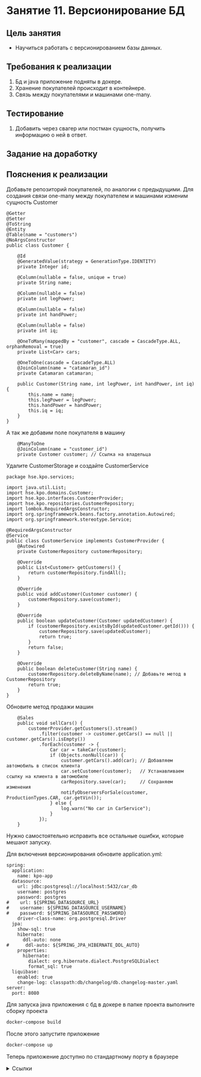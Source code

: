 # Занятие 11. Версионирование БД

## Цель занятия
- Научиться работать с версионированием базы данных.
## Требования к реализации
1. Бд и java приложение подняты в докере.
2. Хранение покупателей происходит в контейнере.
3. Связь между покупателями и машинами one-many.
## Тестирование
1. Добавить через свагер или постман сущность, получить информацию о ней в ответ.
## Задание на доработку
## Пояснения к реализации
Добавьте репозиторий покупателей, по аналогии с предыдущими.
Для создания связи one-many между покупателем и машинами изменим сущность Customer
```
@Getter
@Setter
@ToString
@Entity
@Table(name = "customers")
@NoArgsConstructor
public class Customer {

    @Id
    @GeneratedValue(strategy = GenerationType.IDENTITY)
    private Integer id;

    @Column(nullable = false, unique = true)
    private String name;

    @Column(nullable = false)
    private int legPower;

    @Column(nullable = false)
    private int handPower;

    @Column(nullable = false)
    private int iq;

    @OneToMany(mappedBy = "customer", cascade = CascadeType.ALL, orphanRemoval = true)
    private List<Car> cars;

    @OneToOne(cascade = CascadeType.ALL)
    @JoinColumn(name = "catamaran_id")
    private Catamaran catamaran;

    public Customer(String name, int legPower, int handPower, int iq) {
        this.name = name;
        this.legPower = legPower;
        this.handPower = handPower;
        this.iq = iq;
    }
}
```
А так же добавим поле покупателя в машину
```
    @ManyToOne
    @JoinColumn(name = "customer_id")
    private Customer customer; // Ссылка на владельца
```
Удалите CustomerStorage и создайте CustomerService
```
package hse.kpo.services;

import java.util.List;
import hse.kpo.domains.Customer;
import hse.kpo.interfaces.CustomerProvider;
import hse.kpo.repositories.CustomerRepository;
import lombok.RequiredArgsConstructor;
import org.springframework.beans.factory.annotation.Autowired;
import org.springframework.stereotype.Service;

@RequiredArgsConstructor
@Service
public class CustomerService implements CustomerProvider {
    @Autowired
    private CustomerRepository customerRepository;

    @Override
    public List<Customer> getCustomers() {
        return customerRepository.findAll();
    }

    @Override
    public void addCustomer(Customer customer) {
        customerRepository.save(customer);
    }

    @Override
    public boolean updateCustomer(Customer updatedCustomer) {
        if (customerRepository.existsById(updatedCustomer.getId())) {
            customerRepository.save(updatedCustomer);
            return true;
        }
        return false;
    }

    @Override
    public boolean deleteCustomer(String name) {
        customerRepository.deleteByName(name); // Добавьте метод в CustomerRepository
        return true;
    }
}
```
Обновите метод продажи машин
```
    @Sales
    public void sellCars() {
        customerProvider.getCustomers().stream()
            .filter(customer -> customer.getCars() == null || customer.getCars().isEmpty())
            .forEach(customer -> {
                Car car = takeCar(customer);
                if (Objects.nonNull(car)) {
                    customer.getCars().add(car); // Добавляем автомобиль в список клиента
                    car.setCustomer(customer);   // Устанавливаем ссылку на клиента в автомобиле
                    carRepository.save(car);     // Сохраняем изменения
                    notifyObserversForSale(customer, ProductionTypes.CAR, car.getVin());
                } else {
                    log.warn("No car in CarService");
                }
            });
    }
```
Нужно самостоятельно исправить все остальные ошибки, которые мешают запуску.

Для включения версионирования обновите application.yml:
```
spring:
  application:
    name: kpo-app
  datasource:
    url: jdbc:postgresql://localhost:5432/car_db
    username: postgres
    password: postgres
#    url: ${SPRING_DATASOURCE_URL}
#    username: ${SPRING_DATASOURCE_USERNAME}
#    password: ${SPRING_DATASOURCE_PASSWORD}
    driver-class-name: org.postgresql.Driver
  jpa:
    show-sql: true
    hibernate:
      ddl-auto: none
#      ddl-auto: ${SPRING_JPA_HIBERNATE_DDL_AUTO}
    properties:
      hibernate:
        dialect: org.hibernate.dialect.PostgreSQLDialect
        format_sql: true
  liquibase:
    enabled: true
    change-log: classpath:db/changelog/db.changelog-master.yaml
server:
  port: 8080

```

Для запуска java приложения с бд в докере в папке проекта выполните сборку проекта
```bash
docker-compose build
```
После этого запустите приложение
```bash
docker-compose up
```

Теперь приложение доступно по стандартному порту в браузере
<details> 
<summary>Ссылки</summary>
1. 
</details>